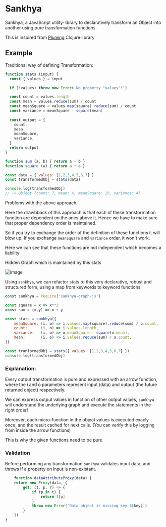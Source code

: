 # Sankhya
Sankhya, a JavaScript utility-library to declaratively transform an Object into another using pure transformation functions.

This is inspired from [Pluming](https://github.com/plumatic/plumbing) Clojure library 

## Example

Traditional way of defining Transformation:

```js
function stats (input) {
  const { values } = input

  if (!values) throw new Error('No property "values"!')

  const count = values.length
  const mean = values.reduce(sum) / count
  const meanSquare = values.map(square).reduce(sum) / count
  const variance = meanSquare - square(mean)
  
  const output = {
    count,
    mean,
    meanSquare,
    variance,
  }
  return output
}

function sum (a, b) { return a + b }
function square (a) { return a * a }

const data = { values: [1,2,3,4,5,6,7] }
const transformedObj = stats(data)

console.log(transformedObj)
// -> Object {count: 7, mean: 4, meanSquare: 20, variance: 4}


```

Problems with the above approach: 

Here the drawbback of this approach is that each of these transformation function are dependent on the ones above it.
Hence we have to make sure that proper dependency order is maintained.
 
So if you try to exchange the order of the definition of these functions it will blow up.
If you exchange `meanSquare` and `variance` order, it won't work.
 
Here we can see that these functions are not independent which becomes a liability


Hidden Graph which is maintained by this stats 


![image](https://user-images.githubusercontent.com/42679346/151663228-6b684600-ed42-4386-abc0-6715c9fb87ba.png)


Using `sankhya`, we can refactor stats to this very declarative, robust and structured form, using a map from keywords to keyword functions:

```js 
const sankhya = require('sankhya-graph-js')

const square = x => x**2
const sum = (x,y) => x + y 

const stats = sankhya({
    meanSquare: (i, o) => i.values.map(square).reduce(sum) / o.count,
    count:      (i, o) => i.values.length,
    variance:   (i, o) => o.meanSquare - square(o.mean),
    mean:       (i, o) => i.values.reduce(sum) / o.count,
})

const tranformedObj = stats({ values: [1,2,3,4,5,6,7] })
console.log(transformedObj)

```

### Explanation: 

Every output transformation is pure and expressed with an arrow function, where the i and o parameters represent input (data) and output (the future returned object) respectively.

We can express output values in function of other output values, `sankhya` will understand the underlying graph and execute the statements in the right order!

Moreover, each micro-function in the object values is executed exacly once, and the result cached for next calls.
(You can verify this by logging from inside the arrow functions)

This is why the given functions need to be pure.


### Validation 

Before performing any transformation `sankhya` validates input data, and throws if a property on input is non-existant.

```js
	function dataAttributeProxy(data) {
    return new Proxy(data, {
        get: (t, p, r) => {
            if (p in t) {
                return t[p]
            }
            throw new Error(`Data object is missing key ${key}`)
        }
    })
}

 ```
